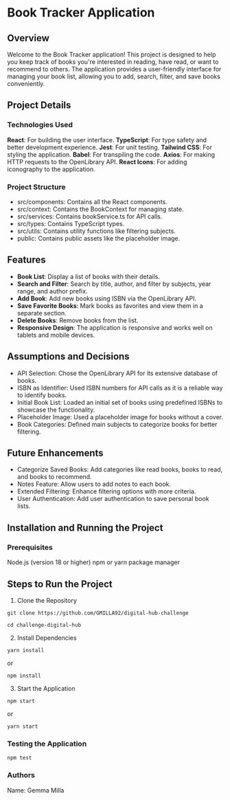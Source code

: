 # Book Tracker Application

## Overview

Welcome to the Book Tracker application! This project is designed to help you keep track of books you're interested in reading, have read, or want to recommend to others. The application provides a user-friendly interface for managing your book list, allowing you to add, search, filter, and save books conveniently.

## Project Details

### Technologies Used

**React**: For building the user interface.
**TypeScript**: For type safety and better development experience.
**Jest**: For unit testing.
**Tailwind CSS**: For styling the application.
**Babel**: For transpiling the code.
**Axios**: For making HTTP requests to the OpenLibrary API.
**React Icons**: For adding iconography to the application.

### Project Structure

- src/components: Contains all the React components.
- src/context: Contains the BookContext for managing state.
- src/services: Contains bookService.ts for API calls.
- src/types: Contains TypeScript types.
- src/utils: Contains utility functions like filtering subjects.
- public: Contains public assets like the placeholder image.

## Features

- **Book List**: Display a list of books with their details.
- **Search and Filter**: Search by title, author, and filter by subjects, year range, and author prefix.
- **Add Book**: Add new books using ISBN via the OpenLibrary API.
- **Save Favorite Books**: Mark books as favorites and view them in a separate section.
- **Delete Books**: Remove books from the list.
- **Responsive Design**: The application is responsive and works well on tablets and mobile devices.

## Assumptions and Decisions

- API Selection: Chose the OpenLibrary API for its extensive database of books.
- ISBN as Identifier: Used ISBN numbers for API calls as it is a reliable way to identify books.
- Initial Book List: Loaded an initial set of books using predefined ISBNs to showcase the functionality.
- Placeholder Image: Used a placeholder image for books without a cover.
- Book Categories: Defined main subjects to categorize books for better filtering.

## Future Enhancements

- Categorize Saved Books: Add categories like read books, books to read, and books to recommend.
- Notes Feature: Allow users to add notes to each book.
- Extended Filtering: Enhance filtering options with more criteria.
- User Authentication: Add user authentication to save personal book lists.

## Installation and Running the Project

### Prerequisites

Node.js (version 18 or higher)
npm or yarn package manager


## Steps to Run the Project

1. Clone the Repository
```
git clone https://github.com/GMILLA92/digital-hub-challenge
```

```
cd challenge-digital-hub
```

2. Install Dependencies

  ```
yarn install
   ```
or
  ```
npm install
   ```


3. Start the Application

  ```
npm start
   ```
or
  ```
yarn start
   ```


### Testing the Application

```
npm test
```

### Authors
Name: Gemma Milla


